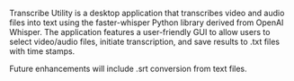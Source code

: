 Transcribe Utility is a desktop application that transcribes video and audio files
into text using the faster-whisper Python library derived from OpenAI Whisper. 
The application features a user-friendly GUI to allow users to select video/audio files, 
initiate transcription, and save results to .txt files with time stamps. 

Future enhancements will include .srt conversion from text files.
